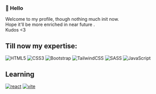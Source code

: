 ### 👋 Hello 
Welcome to my profile, though nothing much init now. <br>
Hope it'll be more enriched in near future  . <br>
Kudos <3

## Till now my expertise: 
![HTML5](https://img.shields.io/badge/html5-%23E34F26.svg?style=for-the-badge&logo=html5&logoColor=white)
![CSS3](https://img.shields.io/badge/css3-%231572B6.svg?style=for-the-badge&logo=css3&logoColor=white)
![Bootstrap](https://img.shields.io/badge/bootstrap-%23563D7C.svg?style=for-the-badge&logo=bootstrap&logoColor=white)
![TailwindCSS](https://img.shields.io/badge/tailwindcss-%2338B2AC.svg?style=for-the-badge&logo=tailwind-css&logoColor=white)
![SASS](https://img.shields.io/badge/SASS-hotpink.svg?style=for-the-badge&logo=SASS&logoColor=white) 
![JavaScript](https://img.shields.io/badge/javascript-%23323330.svg?style=for-the-badge&logo=javascript&logoColor=%23F7DF1E)

## Learning 
<a href='https://github.com/devMorshed' target="_blank"><img alt='react' src='https://img.shields.io/badge/React-100000?style=for-the-badge&logo=react&logoColor=2761FF&labelColor=75FF62&color=75FF62'/></a>
<a href='https://github.com/devMorshed' target="_blank"><img alt='vite' src='https://img.shields.io/badge/vite-100000?style=for-the-badge&logo=vite&logoColor=E8FFA9&labelColor=000000&color=758AFF'/></a>
